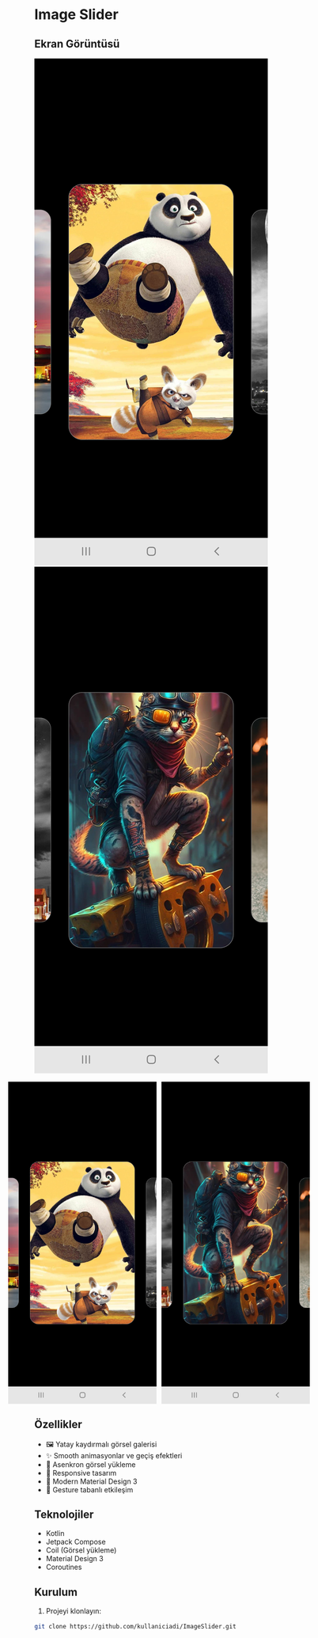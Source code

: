 # Image Slider

## Ekran Görüntüsü

![Image Slider Screenshot](screenshots/screenshot_1.png)
![Image Slider Screenshot](screenshots/screenshot_2.png)

<div style="display: flex; justify-content: center; gap: 10px;">
    <img src="screenshots/screenshot_1.png" width="300" alt="Image Slider Screenshot 1">
    <img src="screenshots/screenshot_2.png" width="300" alt="Image Slider Screenshot 2">
</div>

## Özellikler

- 🖼️ Yatay kaydırmalı görsel galerisi
- ✨ Smooth animasyonlar ve geçiş efektleri
- 🔄 Asenkron görsel yükleme
- 📱 Responsive tasarım
- 🎨 Modern Material Design 3
- 🎯 Gesture tabanlı etkileşim

## Teknolojiler

- Kotlin
- Jetpack Compose
- Coil (Görsel yükleme)
- Material Design 3
- Coroutines

## Kurulum

1. Projeyi klonlayın:
```bash
git clone https://github.com/kullaniciadi/ImageSlider.git
```